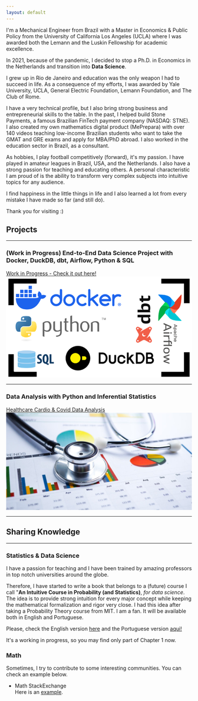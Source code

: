 ```yaml
---
layout: default
---
```


<!DOCTYPE html>
<html lang="en">
<head>
  <meta charset="UTF-8">
  <meta name="viewport" content="width=device-width, initial-scale=1.0">
  <meta property="og:image" content="https://caiocvelasco.github.io/assets/img/etl.png"> <!-- Change this URL to the image you want -->
  <meta property="og:url" content="https://github.com/caiocvelasco/caiocvelasco.github.io">
  <title>Caio Velasco</title>
</head>
<body>
</body>
</html>

I'm a Mechanical Engineer from Brazil with a Master in Economics & Public Policy from the University of California Los Angeles (UCLA) where I was awarded both the Lemann and the Luskin Fellowship for academic excellence. 

In 2021, because of the pandemic, I decided to stop a Ph.D. in Economics in the Netherlands and transition into **Data Science**.

I grew up in Rio de Janeiro and education was the only weapon I had to succeed in life. As a consequence of my efforts, I was awarded by Yale University, UCLA, General Electric Foundation, Lemann Foundation, and The Club of Rome.

I have a very technical profile, but I also bring strong business and entrepreneurial skills to the table. In the past, I helped build Stone Payments, a famous Brazilian FinTech payment company (NASDAQ: STNE). I also created my own mathematics digital product (MePrepara) with over 140 videos teaching low-income Brazilian students who want to take the GMAT and GRE exams and apply for MBA/PhD abroad. I also worked in the education sector in Brazil, as a consultant.

As hobbies, I play football competitively (forward), it's my passion. I have played in amateur leagues in Brazil, USA, and the Netherlands. I also have a strong passion for teaching and educating others. A personal characteristic I am proud of is the ability to transform very complex subjects into intuitive topics for any audience.

I find happiness in the little things in life and I also learned a lot from every mistake I have made so far (and still do).

Thank you for visiting :)

## Projects

---

### (Work in Progress) End-to-End Data Science Project with Docker, DuckDB, dbt, Airflow, Python & SQL

[Work in Progress - Check it out here!](https://github.com/caiocvelasco/end-to-end-data-science-project.git)
<img src = "assets/img/etl.png">

--- 

### Data Analysis with Python and Inferential Statistics

[Healthcare Cardio & Covid Data Analysis](https://github.com/caiocvelasco/cardio-covid-project.git)
<img src = "assets/img/health.jfif">

--- 

## Sharing Knowledge

---

### Statistics & Data Science
I have a passion for teaching and I have been trained by amazing professors in top notch universities around the globe.

Therefore, I have started to write a book that belongs to a (future) course I call "**An Intuitive Course in Probability (and Statistics)**, _for data science_. The idea is to provide strong intuition for every major concept while keeping the mathematical formalization and rigor very close. I had this idea after taking a Probability Theory course from MIT. I am a fan. It will be available both in English and Portuguese.

Please, check the English version [here](https://caiocvelasco.github.io/assets/my_course/An_Intuitive_Course_in_Probability__draft_EN.pdf) and the Portuguese version [aqui!](https://caiocvelasco.github.io/assets/my_course/Um_Curso_Intuitivo_de_Probabilidade__draft_PT.pdf)

It's a working in progress, so you may find only part of Chapter 1 now.

### Math
Sometimes, I try to contribute to some interesting communities. You can check an example below.

* Math StackExchange\
Here is an [example](https://math.stackexchange.com/a/3444354/727414).